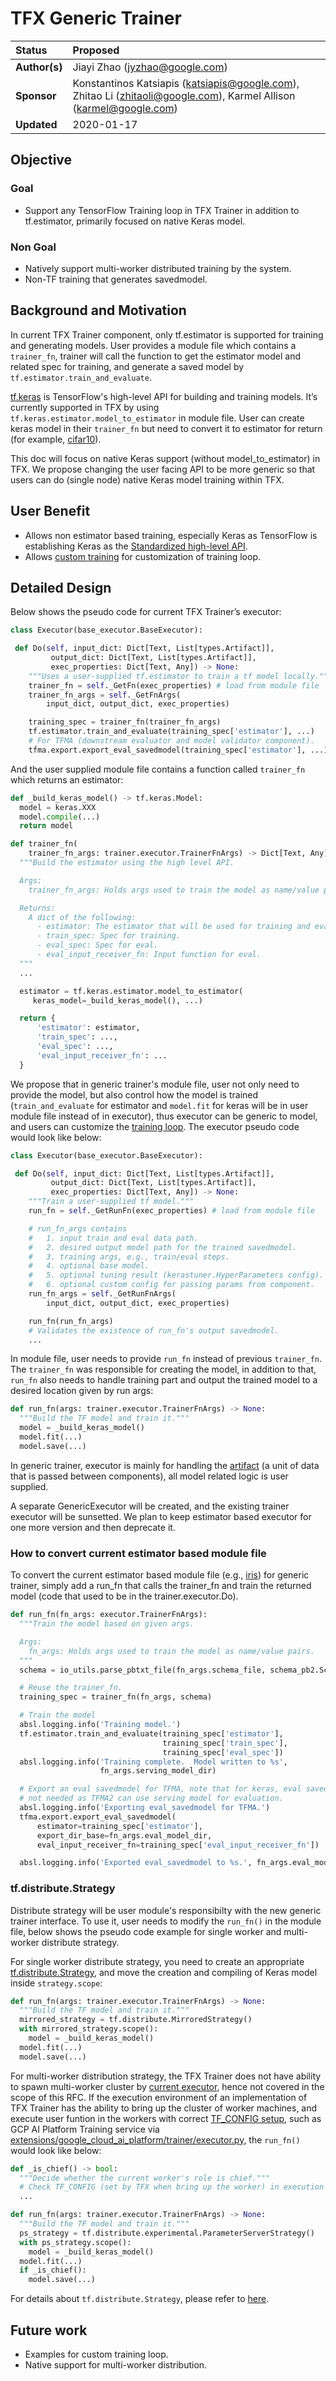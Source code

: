# TFX Generic Trainer

| Status        | Proposed                                                  |
| :------------ | :-------------------------------------------------------- |
| **Author(s)** | Jiayi Zhao (jyzhao@google.com)                            |
| **Sponsor**   | Konstantinos Katsiapis (katsiapis@google.com), Zhitao Li (zhitaoli@google.com), Karmel Allison (karmel@google.com)                                                         |
| **Updated**   | 2020-01-17                                                |

## Objective

### Goal

*   Support any TensorFlow Training loop in TFX Trainer in addition to
    tf.estimator, primarily focused on native Keras model.

### Non Goal

*   Natively support multi-worker distributed training by the system.
*   Non-TF training that generates savedmodel.

## Background and Motivation

In current TFX Trainer component, only tf.estimator is supported for training
and generating models. User provides a module file which contains a
`trainer_fn`, trainer will call the function to get the estimator model and
related spec for training, and generate a saved model by
`tf.estimator.train_and_evaluate`.

[tf.keras](https://www.tensorflow.org/guide/keras) is TensorFlow's high-level
API for building and training models. It’s currently supported in TFX by using
`tf.keras.estimator.model_to_estimator` in module file. User can create keras
model in their `trainer_fn` but need to convert it to estimator for return (for
example,
[cifar10](https://github.com/tensorflow/tfx/blob/r0.15/tfx/examples/cifar10/cifar10_utils.py)).

This doc will focus on native Keras support (without model_to_estimator) in TFX.
We propose changing the user facing API to be more generic so that users can do
(single node) native Keras model training within TFX.

## User Benefit

*   Allows non estimator based training, especially Keras as TensorFlow is
    establishing Keras as the
    [Standardized high-level API](https://medium.com/tensorflow/standardizing-on-keras-guidance-on-high-level-apis-in-tensorflow-2-0-bad2b04c819a).
*   Allows
    [custom training](https://www.tensorflow.org/tutorials/customization/custom_training)
    for customization of training loop.

## Detailed Design

Below shows the pseudo code for current TFX Trainer’s executor:

```python
class Executor(base_executor.BaseExecutor):

 def Do(self, input_dict: Dict[Text, List[types.Artifact]],
         output_dict: Dict[Text, List[types.Artifact]],
         exec_properties: Dict[Text, Any]) -> None:
    """Uses a user-supplied tf.estimator to train a tf model locally."""
    trainer_fn = self._GetFn(exec_properties) # load from module file
    trainer_fn_args = self._GetFnArgs(
        input_dict, output_dict, exec_properties)

    training_spec = trainer_fn(trainer_fn_args)
    tf.estimator.train_and_evaluate(training_spec['estimator'], ...)
    # For TFMA (downstream evaluator and model validator component).
    tfma.export.export_eval_savedmodel(training_spec['estimator'], ...)
```

And the user supplied module file contains a function called `trainer_fn` which
returns an estimator:

```python
def _build_keras_model() -> tf.keras.Model:
  model = keras.XXX
  model.compile(...)
  return model

def trainer_fn(
    trainer_fn_args: trainer.executor.TrainerFnArgs) -> Dict[Text, Any]:
  """Build the estimator using the high level API.

  Args:
    trainer_fn_args: Holds args used to train the model as name/value pairs.

  Returns:
    A dict of the following:
      - estimator: The estimator that will be used for training and eval.
      - train_spec: Spec for training.
      - eval_spec: Spec for eval.
      - eval_input_receiver_fn: Input function for eval.
  """
  ...

  estimator = tf.keras.estimator.model_to_estimator(
     keras_model=_build_keras_model(), ...)

  return {
      'estimator': estimator,
      'train_spec': ...,
      'eval_spec': ...,
      'eval_input_receiver_fn': ...
  }

```

We propose that in generic trainer's module file, user not only need to provide
the model, but also control how the model is trained (`train_and_evaluate` for
estimator and `model.fit` for keras will be in user module file instead of in
executor), thus executor can be generic to model, and users can customize the
[training loop](https://www.tensorflow.org/tutorials/customization/custom_training_walkthrough#training_loop).
The executor pseudo code would look like below:

```python
class Executor(base_executor.BaseExecutor):

 def Do(self, input_dict: Dict[Text, List[types.Artifact]],
         output_dict: Dict[Text, List[types.Artifact]],
         exec_properties: Dict[Text, Any]) -> None:
    """Train a user-supplied tf model."""
    run_fn = self._GetRunFn(exec_properties) # load from module file

    # run_fn_args contains
    #   1. input train and eval data path.
    #   2. desired output model path for the trained savedmodel.
    #   3. training args, e.g., train/eval steps.
    #   4. optional base model.
    #   5. optional tuning result (kerastuner.HyperParameters config).
    #   6. optional custom config for passing params from component.
    run_fn_args = self._GetRunFnArgs(
        input_dict, output_dict, exec_properties)

    run_fn(run_fn_args)
    # Validates the existence of run_fn's output savedmodel.
    ...
```

In module file, user needs to provide `run_fn` instead of previous `trainer_fn`.
The `trainer_fn` was responsible for creating the model, in addition to that,
`run_fn` also needs to handle training part and output the trained model to a
desired location given by run args:

```python
def run_fn(args: trainer.executor.TrainerFnArgs) -> None:
  """Build the TF model and train it."""
  model = _build_keras_model()
  model.fit(...)
  model.save(...)
```

In generic trainer, executor is mainly for handling the
[artifact](https://github.com/tensorflow/tfx/blob/r0.21/docs/guide/index.md#artifacts)
(a unit of data that is passed between components), all model related logic is
user supplied.

A separate GenericExecutor will be created, and the existing trainer executor
will be sunsetted. We plan to keep estimator based executor for one more version
and then deprecate it.

### How to convert current estimator based module file

To convert the current estimator based module file (e.g.,
[iris](https://github.com/tensorflow/tfx/blob/r0.15/tfx/examples/iris/iris_utils.py))
for generic trainer, simply add a run_fn that calls the trainer_fn and train the
returned model (code that used to be in the trainer.executor.Do).

```python
def run_fn(fn_args: executor.TrainerFnArgs):
  """Train the model based on given args.

  Args:
    fn_args: Holds args used to train the model as name/value pairs.
  """
  schema = io_utils.parse_pbtxt_file(fn_args.schema_file, schema_pb2.Schema())

  # Reuse the trainer_fn.
  training_spec = trainer_fn(fn_args, schema)

  # Train the model
  absl.logging.info('Training model.')
  tf.estimator.train_and_evaluate(training_spec['estimator'],
                                  training_spec['train_spec'],
                                  training_spec['eval_spec'])
  absl.logging.info('Training complete.  Model written to %s',
                    fn_args.serving_model_dir)

  # Export an eval savedmodel for TFMA, note that for keras, eval savedmodel is
  # not needed as TFMA2 can use serving model for evaluation.
  absl.logging.info('Exporting eval_savedmodel for TFMA.')
  tfma.export.export_eval_savedmodel(
      estimator=training_spec['estimator'],
      export_dir_base=fn_args.eval_model_dir,
      eval_input_receiver_fn=training_spec['eval_input_receiver_fn'])

  absl.logging.info('Exported eval_savedmodel to %s.', fn_args.eval_model_dir)
```

### tf.distribute.Strategy

Distribute strategy will be user module's responsibilty with the new generic
trainer interface. To use it, user needs to modify the `run_fn()` in the module
file, below shows the pseudo code example for single worker and multi-worker
distribute strategy.

For single worker distribute strategy, you need to create an appropriate
[tf.distribute.Strategy](https://www.tensorflow.org/api_docs/python/tf/distribute/Strategy),
and move the creation and compiling of Keras model inside `strategy.scope`:

```python
def run_fn(args: trainer.executor.TrainerFnArgs) -> None:
  """Build the TF model and train it."""
  mirrored_strategy = tf.distribute.MirroredStrategy()
  with mirrored_strategy.scope():
    model = _build_keras_model()
  model.fit(...)
  model.save(...)
```

For multi-worker distribution strategy, the TFX Trainer does not have ability to
spawn multi-worker cluster by
[current executor](https://github.com/tensorflow/tfx/blob/r0.21/tfx/components/trainer/executor.py),
hence not covered in the scope of this RFC. If the execution environment of an
implementation of TFX Trainer has the ability to bring up the cluster of worker
machines, and execute user funtion in the workers with correct
[TF_CONFIG setup](https://www.tensorflow.org/guide/distributed_training#setting_up_tf_config_environment_variable),
such as GCP AI Platform Training service via
[extensions/google_cloud_ai_platform/trainer/executor.py](https://github.com/tensorflow/tfx/blob/r0.21/tfx/extensions/google_cloud_ai_platform/trainer/executor.py),
the `run_fn()` would look like below:

```python
def _is_chief() -> bool:
  """Decide whether the current worker's role is chief."""
  # Check TF_CONFIG (set by TFX when bring up the worker) in execution env.
  ...

def run_fn(args: trainer.executor.TrainerFnArgs) -> None:
  """Build the TF model and train it."""
  ps_strategy = tf.distribute.experimental.ParameterServerStrategy()
  with ps_strategy.scope():
    model = _build_keras_model()
  model.fit(...)
  if _is_chief():
    model.save(...)
```

For details about `tf.distribute.Strategy`, please refer to
[here](https://www.tensorflow.org/guide/distributed_training).

## Future work

*   Examples for custom training loop.
*   Native support for multi-worker distribution.
